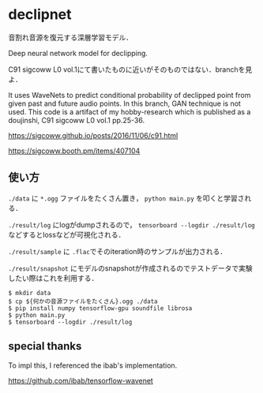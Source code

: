 declipnet
=========

音割れ音源を復元する深層学習モデル．

Deep neural network model for declipping.

C91 sigcoww L0 vol.1にて書いたものに近いがそのものではない．branchを見よ．

It uses WaveNets to predict conditional probability of declipped point from given past and future audio points.
In this branch, GAN technique is not used.
This code is a artifact of my hobby-research which is published as a doujinshi, C91 sigcoww L0 vol.1 pp.25-36.

https://sigcoww.github.io/posts/2016/11/06/c91.html

https://sigcoww.booth.pm/items/407104


使い方
------
`./data` に `*.ogg` ファイルをたくさん置き， `python main.py` を叩くと学習される．

`./result/log` にlogがdumpされるので， `tensorboard --logdir ./result/log`などするとlossなどが可視化される．

`./result/sample` に `.flac`でそのiteration時のサンプルが出力される．

`./result/snapshot` にモデルのsnapshotが作成されるのでテストデータで実験したい際はこれを利用する．

```console
$ mkdir data
$ cp ${何かの音源ファイルをたくさん}.ogg ./data
$ pip install numpy tensorflow-gpu soundfile librosa
$ python main.py
$ tensorboard --logdir ./result/log
```

special thanks
--------------
To impl this, I referenced the ibab's implementation.

https://github.com/ibab/tensorflow-wavenet
